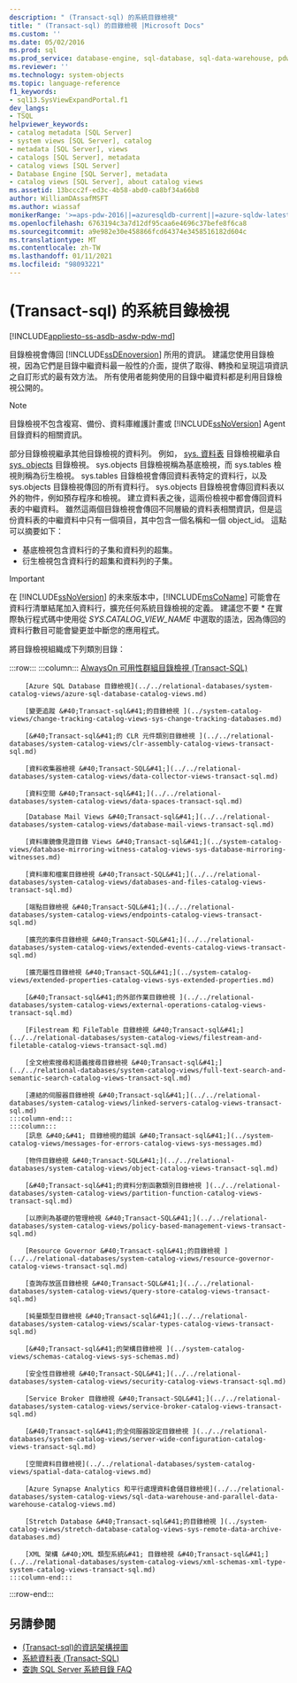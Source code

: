 ```yaml
---
description: " (Transact-sql) 的系統目錄檢視"
title: " (Transact-sql) 的目錄檢視 |Microsoft Docs"
ms.custom: ''
ms.date: 05/02/2016
ms.prod: sql
ms.prod_service: database-engine, sql-database, sql-data-warehouse, pdw
ms.reviewer: ''
ms.technology: system-objects
ms.topic: language-reference
f1_keywords:
- sql13.SysViewExpandPortal.f1
dev_langs:
- TSQL
helpviewer_keywords:
- catalog metadata [SQL Server]
- system views [SQL Server], catalog
- metadata [SQL Server], views
- catalogs [SQL Server], metadata
- catalog views [SQL Server]
- Database Engine [SQL Server], metadata
- catalog views [SQL Server], about catalog views
ms.assetid: 13bccc2f-ed3c-4b58-abd0-ca8bf34a66b8
author: WilliamDAssafMSFT
ms.author: wiassaf
monikerRange: '>=aps-pdw-2016||=azuresqldb-current||=azure-sqldw-latest||>=sql-server-2016||>=sql-server-linux-2017||=azuresqldb-mi-current'
ms.openlocfilehash: 6763194c3a7d12df95caa6e4696c37befe8f6ca8
ms.sourcegitcommit: a9e982e30e458866fcd64374e3458516182d604c
ms.translationtype: MT
ms.contentlocale: zh-TW
ms.lasthandoff: 01/11/2021
ms.locfileid: "98093221"
---
```

# <a name="system-catalog-views-transact-sql"></a> (Transact-sql) 的系統目錄檢視

[!INCLUDE[appliesto-ss-asdb-asdw-pdw-md](../../includes/appliesto-ss-asdb-asdw-pdw-md.md)]

目錄檢視會傳回 [!INCLUDE[ssDEnoversion](../../includes/ssdenoversion-md.md)] 所用的資訊。 建議您使用目錄檢視，因為它們是目錄中繼資料最一般性的介面，提供了取得、轉換和呈現這項資訊之自訂形式的最有效方法。 所有使用者能夠使用的目錄中繼資料都是利用目錄檢視公開的。

> [!NOTE]
> 目錄檢視不包含複寫、備份、資料庫維護計畫或 [!INCLUDE[ssNoVersion](../../includes/ssnoversion-md.md)] Agent 目錄資料的相關資訊。

 部分目錄檢視繼承其他目錄檢視的資料列。 例如， [sys. 資料表](../../relational-databases/system-catalog-views/sys-tables-transact-sql.md) 目錄檢視繼承自 [sys. objects](../../relational-databases/system-catalog-views/sys-objects-transact-sql.md) 目錄檢視。 sys.objects 目錄檢視稱為基底檢視，而 sys.tables 檢視則稱為衍生檢視。 sys.tables 目錄檢視會傳回資料表特定的資料行，以及 sys.objects 目錄檢視傳回的所有資料行。 sys.objects 目錄檢視會傳回資料表以外的物件，例如預存程序和檢視。 建立資料表之後，這兩份檢視中都會傳回資料表的中繼資料。 雖然這兩個目錄檢視會傳回不同層級的資料表相關資訊，但是這份資料表的中繼資料中只有一個項目，其中包含一個名稱和一個 object_id。 這點可以摘要如下：

- 基底檢視包含資料行的子集和資料列的超集。
- 衍生檢視包含資料行的超集和資料列的子集。

> [!IMPORTANT]
> 在 [!INCLUDE[ssNoVersion](../../includes/ssnoversion-md.md)] 的未來版本中，[!INCLUDE[msCoName](../../includes/msconame-md.md)] 可能會在資料行清單結尾加入資料行，擴充任何系統目錄檢視的定義。 建議您不要 \* 在實際執行程式碼中使用從 *SYS.CATALOG_VIEW_NAME* 中選取的語法，因為傳回的資料行數目可能會變更並中斷您的應用程式。

 將目錄檢視組織成下列類別目錄：

:::row:::
    :::column:::
        [AlwaysOn 可用性群組目錄檢視 &#40;Transact-SQL&#41;](../../relational-databases/system-catalog-views/always-on-availability-groups-catalog-views-transact-sql.md)
        
        [Azure SQL Database 目錄檢視](../../relational-databases/system-catalog-views/azure-sql-database-catalog-views.md)
        
        [變更追蹤 &#40;Transact-sql&#41;的目錄檢視 ](../system-catalog-views/change-tracking-catalog-views-sys-change-tracking-databases.md)
        
        [&#40;Transact-sql&#41;的 CLR 元件類別目錄檢視 ](../../relational-databases/system-catalog-views/clr-assembly-catalog-views-transact-sql.md)
        
        [資料收集器檢視 &#40;Transact-SQL&#41;](../../relational-databases/system-catalog-views/data-collector-views-transact-sql.md)
        
        [資料空間 &#40;Transact-sql&#41;](../../relational-databases/system-catalog-views/data-spaces-transact-sql.md)
        
        [Database Mail Views &#40;Transact-sql&#41;](../../relational-databases/system-catalog-views/database-mail-views-transact-sql.md)
        
        [資料庫鏡像見證目錄 Views &#40;Transact-sql&#41;](../system-catalog-views/database-mirroring-witness-catalog-views-sys-database-mirroring-witnesses.md)
        
        [資料庫和檔案目錄檢視 &#40;Transact-SQL&#41;](../../relational-databases/system-catalog-views/databases-and-files-catalog-views-transact-sql.md)
        
        [端點目錄檢視 &#40;Transact-SQL&#41;](../../relational-databases/system-catalog-views/endpoints-catalog-views-transact-sql.md)
        
        [擴充的事件目錄檢視 &#40;Transact-SQL&#41;](../../relational-databases/system-catalog-views/extended-events-catalog-views-transact-sql.md)
        
        [擴充屬性目錄檢視 &#40;Transact-SQL&#41;](../system-catalog-views/extended-properties-catalog-views-sys-extended-properties.md)
        
        [&#40;Transact-sql&#41;的外部作業目錄檢視 ](../../relational-databases/system-catalog-views/external-operations-catalog-views-transact-sql.md)
        
        [Filestream 和 FileTable 目錄檢視 &#40;Transact-sql&#41;](../../relational-databases/system-catalog-views/filestream-and-filetable-catalog-views-transact-sql.md)
        
        [全文檢索搜尋和語義搜尋目錄檢視 &#40;Transact-sql&#41;](../../relational-databases/system-catalog-views/full-text-search-and-semantic-search-catalog-views-transact-sql.md)
        
        [連結的伺服器目錄檢視 &#40;Transact-sql&#41;](../../relational-databases/system-catalog-views/linked-servers-catalog-views-transact-sql.md)
    :::column-end:::
    :::column:::
        [訊息 &#40;&#41; 目錄檢視的錯誤 &#40;Transact-sql&#41;](../system-catalog-views/messages-for-errors-catalog-views-sys-messages.md)
        
        [物件目錄檢視 &#40;Transact-SQL&#41;](../../relational-databases/system-catalog-views/object-catalog-views-transact-sql.md)
        
        [&#40;Transact-sql&#41;的資料分割函數類別目錄檢視 ](../../relational-databases/system-catalog-views/partition-function-catalog-views-transact-sql.md)
        
        [以原則為基礎的管理檢視 &#40;Transact-SQL&#41;](../../relational-databases/system-catalog-views/policy-based-management-views-transact-sql.md)
        
        [Resource Governor &#40;Transact-sql&#41;的目錄檢視 ](../../relational-databases/system-catalog-views/resource-governor-catalog-views-transact-sql.md)
        
        [查詢存放區目錄檢視 &#40;Transact-SQL&#41;](../../relational-databases/system-catalog-views/query-store-catalog-views-transact-sql.md)
        
        [純量類型目錄檢視 &#40;Transact-sql&#41;](../../relational-databases/system-catalog-views/scalar-types-catalog-views-transact-sql.md)
        
        [&#40;Transact-sql&#41;的架構目錄檢視 ](../system-catalog-views/schemas-catalog-views-sys-schemas.md)
        
        [安全性目錄檢視 &#40;Transact-SQL&#41;](../../relational-databases/system-catalog-views/security-catalog-views-transact-sql.md)
        
        [Service Broker 目錄檢視 &#40;Transact-SQL&#41;](../../relational-databases/system-catalog-views/service-broker-catalog-views-transact-sql.md)
        
        [&#40;Transact-sql&#41;的全伺服器設定目錄檢視 ](../../relational-databases/system-catalog-views/server-wide-configuration-catalog-views-transact-sql.md)
        
        [空間資料目錄檢視](../../relational-databases/system-catalog-views/spatial-data-catalog-views.md)
        
        [Azure Synapse Analytics 和平行處理資料倉儲目錄檢視](../../relational-databases/system-catalog-views/sql-data-warehouse-and-parallel-data-warehouse-catalog-views.md)
        
        [Stretch Database &#40;Transact-sql&#41;的目錄檢視 ](../system-catalog-views/stretch-database-catalog-views-sys-remote-data-archive-databases.md)
        
        [XML 架構 &#40;XML 類型系統&#41; 目錄檢視 &#40;Transact-sql&#41;](../../relational-databases/system-catalog-views/xml-schemas-xml-type-system-catalog-views-transact-sql.md)
    :::column-end:::
:::row-end:::

## <a name="see-also"></a>另請參閱

- [&#40;Transact-sql&#41;的資訊架構視圖 ](../../relational-databases/system-information-schema-views/system-information-schema-views-transact-sql.md)
- [系統資料表 &#40;Transact-SQL&#41;](../../relational-databases/system-tables/system-tables-transact-sql.md)
- [查詢 SQL Server 系統目錄 FAQ](../../relational-databases/system-catalog-views/querying-the-sql-server-system-catalog-faq.md)
